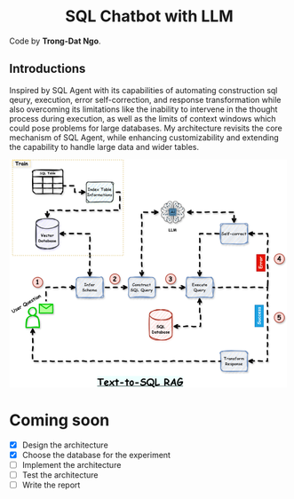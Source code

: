 <h1 align="center">SQL Chatbot with LLM </h1>

Code by **Trong-Dat Ngo**.

## Introductions
Inspired by SQL Agent with its capabilities of automating construction sql qeury, execution, error self-correction, and response transformation while also overcoming its limitations like the inability to intervene in the thought process during execution, as well as the limits of context windows which could pose problems for large databases. My architecture revisits the core mechanism of SQL Agent, while enhancing customizability and extending the capability to handle large data and wider tables.

<img src="./images/architecture.png" width="500"/>

# Coming soon
- [x] Design the architecture
- [x] Choose the database for the experiment
- [ ] Implement the architecture
- [ ] Test the architecture
- [ ] Write the report